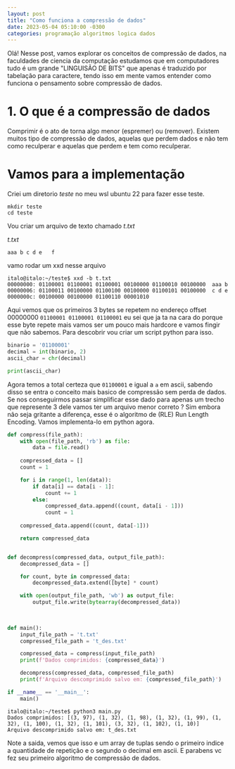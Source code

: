 ```yaml
---
layout: post
title: "Como funciona a compressão de dados"
date: 2023-05-04 05:10:00 -0300
categories: programação algoritmos logica dados
---
```


Olá! Nesse post, vamos explorar os conceitos de compressão de dados, na faculdades de ciencia da computação estudamos que em computadores tudo é um grande "LINGUISÃO DE BITS" que apenas é traduzido por tabelação para caractere, tendo isso em mente vamos entender como funciona o pensamento sobre compressão de dados.

# 1. O que é a compressão de dados

Comprimir é o ato de torna algo menor (espremer) ou (remover). Existem muitos tipo de compressão de dados, aquelas que perdem dados e não tem como reculperar e aquelas que perdem e tem como reculperar.

# Vamos para a implementação

Criei um diretorio *teste* no meu wsl ubuntu 22 para fazer esse teste.

```
mkdir teste
cd teste
```

Vou criar um arquivo de texto chamado *t.txt*

*t.txt*
```
aaa b c d e   f
```

vamo rodar um xxd nesse arquivo

```shell
italo@italo:~/teste$ xxd -b t.txt
00000000: 01100001 01100001 01100001 00100000 01100010 00100000  aaa b
00000006: 01100011 00100000 01100100 00100000 01100101 00100000  c d e
0000000c: 00100000 00100000 01100110 00001010
```

Aqui vemos que os primeiros 3 bytes se repetem no endereço offset 00000000 ``01100001 01100001 01100001`` eu sei que ja ta na cara do porque esse byte repete mais vamos ser um pouco mais hardcore e vamos fingir que não sabemos. Para descobrir vou criar um script python para isso.

```py
binario = '01100001'
decimal = int(binario, 2)
ascii_char = chr(decimal)

print(ascii_char)
```

Agora temos a total certeza que `01100001` e igual a `a` em ascii, sabendo disso se entra o conceito mais basico de compressão sem perda de dados. Se nos conseguirmos passar simplificar esse dado para apenas um trecho que represente 3 dele vamos ter um arquivo menor correto ? Sim
embora não seja gritante a diferença, esse é o algoritmo de (RLE) Run Length Encoding. Vamos implementa-lo em python agora.

```py
def compress(file_path):
    with open(file_path, 'rb') as file:
        data = file.read()
    
    compressed_data = []
    count = 1

    for i in range(1, len(data)):
        if data[i] == data[i - 1]:
            count += 1
        else:
            compressed_data.append((count, data[i - 1]))
            count = 1
            
    compressed_data.append((count, data[-1]))

    return compressed_data


def decompress(compressed_data, output_file_path):
    decompressed_data = []

    for count, byte in compressed_data:
        decompressed_data.extend([byte] * count)

    with open(output_file_path, 'wb') as output_file:
        output_file.write(bytearray(decompressed_data))

        
        
def main():
    input_file_path = 't.txt'
    compressed_file_path = 't_des.txt'

    compressed_data = compress(input_file_path)
    print(f'Dados comprimidos: {compressed_data}')

    decompress(compressed_data, compressed_file_path)
    print(f'Arquivo descomprimido salvo em: {compressed_file_path}')

if __name__ == '__main__':
    main()

```

```shell
italo@italo:~/teste$ python3 main.py
Dados comprimidos: [(3, 97), (1, 32), (1, 98), (1, 32), (1, 99), (1, 32), (1, 100), (1, 32), (1, 101), (3, 32), (1, 102), (1, 10)]
Arquivo descomprimido salvo em: t_des.txt
```
Note a saida, vemos que isso e um array de tuplas sendo o primeiro indice a quantidade de repetição e o segundo o decimal em ascii. E parabens vc fez seu primeiro algoritmo de compressão de dados.